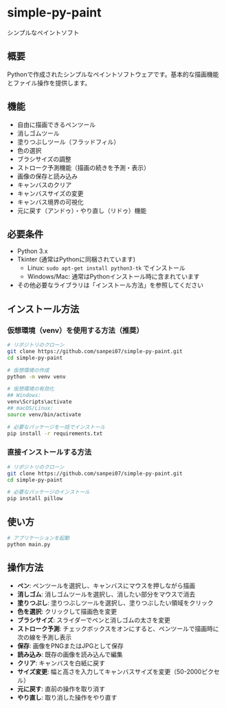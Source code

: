 # simple-py-paint

シンプルなペイントソフト

## 概要
Pythonで作成されたシンプルなペイントソフトウェアです。基本的な描画機能とファイル操作を提供します。

## 機能
- 自由に描画できるペンツール
- 消しゴムツール
- 塗りつぶしツール（フラッドフィル）
- 色の選択
- ブラシサイズの調整
- ストローク予測機能（描画の続きを予測・表示）
- 画像の保存と読み込み
- キャンバスのクリア
- キャンバスサイズの変更
- キャンバス境界の可視化
- 元に戻す（アンドゥ）・やり直し（リドゥ）機能

## 必要条件
- Python 3.x
- Tkinter (通常はPythonに同梱されています)
  - Linux: `sudo apt-get install python3-tk` でインストール
  - Windows/Mac: 通常はPythonインストール時に含まれています
- その他必要なライブラリは「インストール方法」を参照してください

## インストール方法

### 仮想環境（venv）を使用する方法（推奨）

```bash
# リポジトリのクローン
git clone https://github.com/sanpei07/simple-py-paint.git
cd simple-py-paint

# 仮想環境の作成
python -m venv venv

# 仮想環境の有効化
## Windows:
venv\Scripts\activate
## macOS/Linux:
source venv/bin/activate

# 必要なパッケージを一括でインストール
pip install -r requirements.txt
```

### 直接インストールする方法

```bash
# リポジトリのクローン
git clone https://github.com/sanpei07/simple-py-paint.git
cd simple-py-paint

# 必要なパッケージのインストール
pip install pillow
```

## 使い方
```bash
# アプリケーションを起動
python main.py
```

## 操作方法
- **ペン**: ペンツールを選択し、キャンバスにマウスを押しながら描画
- **消しゴム**: 消しゴムツールを選択し、消したい部分をマウスで消去
- **塗りつぶし**: 塗りつぶしツールを選択し、塗りつぶしたい領域をクリック
- **色を選択**: クリックして描画色を変更
- **ブラシサイズ**: スライダーでペンと消しゴムの太さを変更
- **ストローク予測**: チェックボックスをオンにすると、ペンツールで描画時に次の線を予測し表示
- **保存**: 画像をPNGまたはJPGとして保存
- **読み込み**: 既存の画像を読み込んで編集
- **クリア**: キャンバスを白紙に戻す
- **サイズ変更**: 幅と高さを入力してキャンバスサイズを変更（50-2000ピクセル）
- **元に戻す**: 直前の操作を取り消す
- **やり直し**: 取り消した操作をやり直す